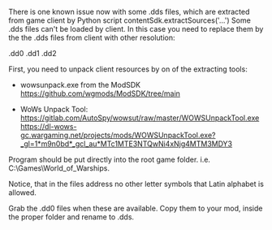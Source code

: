 There is one known issue now with some .dds files, which are extracted from game client by Python script contentSdk.extractSources('...')
Some .dds files can't be loaded by client.
In this case you need to replace them by the the .dds files from client with other resolution:

.dd0
.dd1
.dd2

First, you need to unpack client resources by on of the extracting tools:

- wowsunpack.exe from the ModSDK
https://github.com/wgmods/ModSDK/tree/main

- WoWs Unpack Tool:
https://gitlab.com/AutoSpy/wowsut/raw/master/WOWSUnpackTool.exe
https://dl-wows-gc.wargaming.net/projects/mods/WOWSUnpackTool.exe?_gl=1*m9n0bd*_gcl_au*MTc1MTE3NTQwNi4xNjg4MTM3MDY3

Program should be put directly into the root game folder. i.e. C:\Games\World_of_Warships.

Notice, that in the files address no other letter symbols that Latin alphabet is allowed.

Grab the .dd0 files when these are available. Copy them to your mod, inside the proper folder and rename to .dds.
